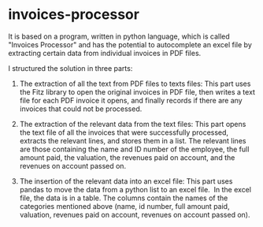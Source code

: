 # invoices-processor

It is based on a program, written in python language, which is called "Invoices Processor" and has the potential to autocomplete an excel file by extracting certain data from individual invoices in PDF files. 

I structured the solution in three parts: 

1) The extraction of all the text from PDF files to texts files: This part uses the Fitz library to open the original invoices in PDF file, then writes a text file for each PDF invoice it opens, and finally records if there are any invoices that could not be processed.

2) The extraction of the relevant data from the text files: This part opens the text file of all the invoices that were successfully processed, extracts the relevant lines, and stores them in a list. The relevant lines are those containing the name and ID number of the employee, the full amount paid, the valuation, the revenues paid on account, and the revenues on account passed on.

3) The insertion of the relevant data into an excel file: This part uses pandas to move the data from a python list to an excel file.  In the excel file, the data is in a table. The columns contain the names of the categories mentioned above (name, id number, full amount paid, valuation, revenues paid on account, revenues on account passed on).


